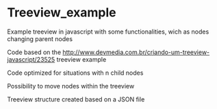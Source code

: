 # Treeview_example
Example treeview in javascript with some functionalities, wich as nodes changing parent nodes

Code based on the http://www.devmedia.com.br/criando-um-treeview-javascript/23525 treeview example


Code optimized for situations with n child nodes

Possibility to move nodes within the treeview

Treeview structure created based on a JSON file
